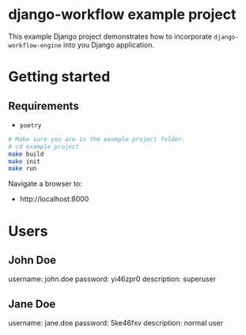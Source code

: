 # django-workflow example project

This example Django project demonstrates how to incorporate
`django-workflow-engine` into you Django application.

# Getting started

## Requirements

- `poetry`

```bash
# Make sure you are in the example project folder.
# cd example_project
make build
make init
make run
```

Navigate a browser to:

- http://localhost:8000

# Users

## John Doe

username: john.doe
password: yi46zpr0
description: superuser

## Jane Doe

username: jane.doe
password: 5ke46fxv
description: normal user
